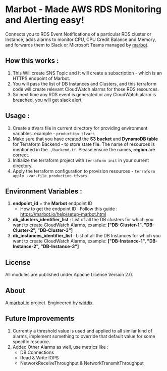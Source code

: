 # Marbot - Made AWS RDS Monitoring and Alerting easy!

Connects you to RDS Event Notifications of a particular RDS cluster or Instance, adds alarms to monitor CPU, CPU Credit Balance and Memory, and forwards them to Slack or Microsoft Teams managed by [marbot](https://marbot.io/).

## How this works :

1. This Will create SNS Topic and It will create a subscription - which is an HTTPS endpoint of Marbot.
2. You will pass the list of DB Instances and Clusters, and this terraform code will create relevant CloudWatch alarms for those RDS resources.
3. So next time any RDS event is generated or any CloudWatch alarm is breached, you will get slack alert.

## Usage :

1. Create a tfvars file in current directory for providing environment variables. example - `production.tfvars`
2. Make sure that you have created the **S3 bucket** and **DynamoDB table** for Terraform Backend - to store state file. The name of resources is mentioned in the `./backend.tf`. Please ensure the names, **region** are correct.
3. Initialize the terraform project with `terraform init` in your current directory.
4. Apply the terraform configuration to provision resources - `terraform apply -var-file production.tfvars`

## Environment Variables :

1. **endpoint_id** = the **Marbot** endpoint ID
   - How to get the endpoint ID : Follow this guide : https://marbot.io/help/setup-marbot.html
2. **db_clusters_identifier_list** : List of all the DB clusters for which you want to create CloudWatch Alarms, example: **["DB-Cluster-1", "DB-Cluster-2", "DB-Cluster-3"]**
3. **db_instances_identifier_list** : List of all the DB Instances for which you want to create CloudWatch Alarms, example: **["DB-Instance-1", "DB-Instance-2", "DB-Instance-3"]**

## License

All modules are published under Apache License Version 2.0.

## About

A [marbot.io](https://marbot.io/) project. Engineered by [widdix](https://widdix.net).

## Future Improvements

1. Currently a threshold value is used and applied to all similar kind of alarms, implement something to override that default value for some specific resource.
2. Added Other Alarms as well, use metrics like :
   - DB Connections
   - Read & Write IOPS
   - NetworkReceiveThroughput & NetworkTransmitThroughput
